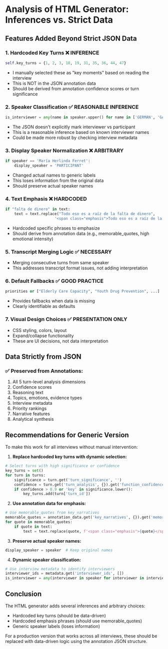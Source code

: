 # Analysis of HTML Generator: Inferences vs. Strict Data

## Features Added Beyond Strict JSON Data

### 1. **Hardcoded Key Turns** ❌ INFERENCE
```python
self.key_turns = {1, 2, 3, 18, 19, 31, 35, 36, 44, 47}
```
- I manually selected these as "key moments" based on reading the interview
- This is NOT in the JSON annotation data
- Should be derived from annotation confidence scores or turn significance

### 2. **Speaker Classification** ✅ REASONABLE INFERENCE
```python
is_interviewer = any(name in speaker.upper() for name in ['GERMÁN', 'GABRIELA', 'BUSCH', 'MEDINA', 'GM', 'GB'])
```
- The JSON doesn't explicitly mark interviewer vs participant
- This is a reasonable inference based on known interviewer names
- Could be made more robust by checking interview metadata

### 3. **Display Speaker Normalization** ❌ ARBITRARY
```python
if speaker == 'María Herlinda Ferret':
    display_speaker = 'PARTICIPANT'
```
- Changed actual names to generic labels
- This loses information from the original data
- Should preserve actual speaker names

### 4. **Text Emphasis** ❌ HARDCODED
```python
if "falta de dinero" in text:
    text = text.replace("Todo eso es a raíz de la falta de dinero", 
                      '<span class="emphasis">Todo eso es a raíz de la falta de dinero</span>')
```
- Hardcoded specific phrases to emphasize
- Should derive from annotation data (e.g., memorable_quotes, high emotional intensity)

### 5. **Transcript Merging Logic** ✅ NECESSARY
- Merging consecutive turns from same speaker
- This addresses transcript format issues, not adding interpretation

### 6. **Default Fallbacks** ✅ GOOD PRACTICE
```python
priorities or ["Elderly Care Capacity", "Youth Drug Prevention", ...]
```
- Provides fallbacks when data is missing
- Clearly identifiable as defaults

### 7. **Visual Design Choices** ✅ PRESENTATION ONLY
- CSS styling, colors, layout
- Expand/collapse functionality
- These are UI decisions, not data interpretation

## Data Strictly from JSON

### ✅ Preserved from Annotations:
1. All 5 turn-level analysis dimensions
2. Confidence scores
3. Reasoning text
4. Topics, emotions, evidence types
5. Interview metadata
6. Priority rankings
7. Narrative features
8. Analytical synthesis

## Recommendations for Generic Version

To make this work for all interviews without manual intervention:

1. **Replace hardcoded key turns with dynamic selection:**
```python
# Select turns with high significance or confidence
key_turns = set()
for turn in turns:
    significance = turn.get('turn_significance', '')
    confidence = turn.get('turn_analysis', {}).get('function_confidence', 0)
    if confidence > 0.9 or 'key' in significance.lower():
        key_turns.add(turn['turn_id'])
```

2. **Use annotation data for emphasis:**
```python
# Use memorable_quotes from key_narratives
memorable_quotes = annotation_data.get('key_narratives', {}).get('memorable_quotes', [])
for quote in memorable_quotes:
    if quote in text:
        text = text.replace(quote, f'<span class="emphasis">{quote}</span>')
```

3. **Preserve actual speaker names:**
```python
display_speaker = speaker  # Keep original names
```

4. **Dynamic speaker classification:**
```python
# Use interview metadata to identify interviewers
interviewer_ids = metadata.get('interviewer_ids', [])
is_interviewer = any(interviewer in speaker for interviewer in interviewer_ids)
```

## Conclusion

The HTML generator adds several inferences and arbitrary choices:
- Hardcoded key turns (should be data-driven)
- Hardcoded emphasis phrases (should use memorable_quotes)
- Generic speaker labels (loses information)

For a production version that works across all interviews, these should be replaced with data-driven logic using the annotation JSON structure.